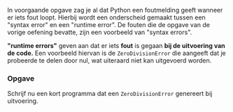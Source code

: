 In voorgaande opgave zag je al dat Python een foutmelding geeft wanneer er iets fout loopt.
Hierbij wordt een onderscheid gemaakt tussen een "syntax error" en een "runtime error".
De fouten die de opgave van de vorige oefening bevatte, zijn een voorbeeld van "syntax errors".

**"runtime errors"** geven aan dat er iets **fout** is gegaan **bij de uitvoering van de code.**
Een voorbeeld hiervan is de `ZeroDivisionError` die aangeeft dat je probeerde te delen 
door nul, wat uiteraard niet kan uitgevoerd worden. 

### Opgave

Schrijf nu een kort programma dat een `ZeroDivisionError` genereert bij uitvoering.